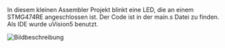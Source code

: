 In diesem kleinen Assembler Projekt blinkt eine LED, die an einem STMG474RE angeschlossen ist.
Der Code ist in der main.s Datei zu finden. Als IDE wurde uVision5 benutzt.

![Bildbeschreibung](./projektBilder/ProjektBild1.jpg)
